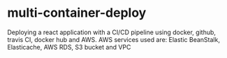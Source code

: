 # multi-container-deploy
Deploying a react application with a CI/CD pipeline using docker, github, travis CI, docker hub and AWS.
AWS services used are:
Elastic BeanStalk,
Elasticache,
AWS RDS, S3 bucket
and VPC
